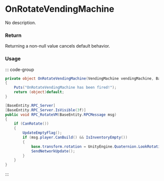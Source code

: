 # OnRotateVendingMachine
<Badge type="info" text="Vending"/><Badge type="danger" text="Carbon Compatible"/><Badge type="warning" text="Oxide Compatible"/>
No description.
### Return
Returning a non-null value cancels default behavior.

### Usage
::: code-group
```csharp [Example]
private object OnRotateVendingMachine(VendingMachine vendingMachine, BasePlayer player)
{
	Puts("OnRotateVendingMachine has been fired!");
	return (object)default;
}
```
```csharp [Source — Assembly-CSharp @ VendingMachine]
[BaseEntity.RPC_Server]
[BaseEntity.RPC_Server.IsVisible(3f)]
public void RPC_RotateVM(BaseEntity.RPCMessage msg)
{
	if (CanRotate())
	{
		UpdateEmptyFlag();
		if (msg.player.CanBuild() && IsInventoryEmpty())
		{
			base.transform.rotation = UnityEngine.Quaternion.LookRotation(-base.transform.forward, base.transform.up);
			SendNetworkUpdate();
		}
	}
}

```
:::
